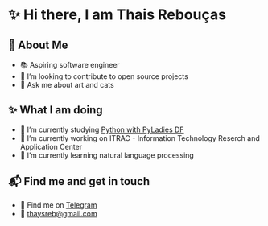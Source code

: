 # ✨ Hi there, I am Thais Rebouças 

## :rainbow: About Me 

- :books: Aspiring software engineer
- 👯 I’m looking to contribute to open source projects
- 💬 Ask me about art and cats


## ✨ What I am doing

- 🌱 I’m currently studying [Python with PyLadies DF](https://github.com/pyladiesdf/python-fluent)
- 🔭 I’m currently working on ITRAC - Information Technology Reserch and Application Center
- 🤖 I’m currently learning natural language processing

## 📬 Find me and get in touch

- :iphone: Find me on [Telegram](https://t.me/tah_tu)
- 📨 thaysreb@gmail.com



